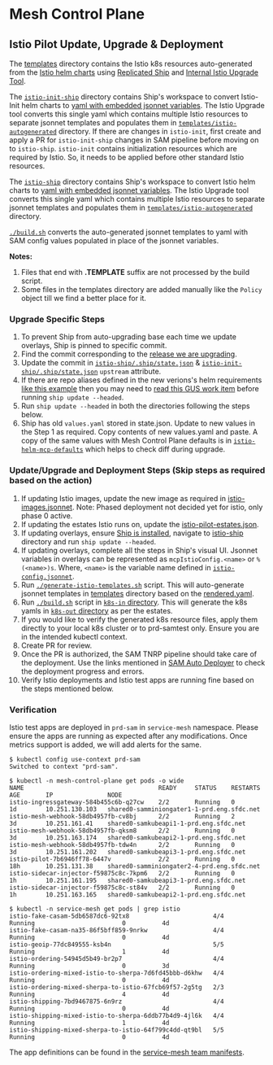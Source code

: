 # Mesh Control Plane
## Istio Pilot Update, Upgrade & Deployment 
The [templates](./templates) directory contains the Istio k8s resources auto-generated from the [Istio helm charts](https://github.com/istio/istio/tree/master/install/kubernetes/helm/istio) using [Replicated Ship](https://github.com/replicatedhq/ship) and [Internal Istio Upgrade Tool](https://git.soma.salesforce.com/servicemesh/istio-upgrade). 

The [`istio-init-ship`](./istio-init-ship) directory contains Ship's workspace to convert Istio-Init helm charts to [yaml with embedded jsonnet variables](./istio-init-ship/rendered.yaml). The Istio Upgrade tool converts this single yaml which contains multiple Istio resources to separate jsonnet templates and populates them in [`templates/istio-autogenerated`](./templates/istio-init-autogenerated) directory. 
If there are changes in `istio-init`, first create and apply a PR for `istio-init-ship` changes in SAM pipeline before moving on to `istio-ship`. 
`istio-init` contains initialization resources which are required by Istio. So, it needs to be applied before other standard Istio resources.

The [`istio-ship`](./istio-ship) directory contains Ship's workspace to convert Istio helm charts to [yaml with embedded jsonnet variables](./istio-ship/rendered.yaml). The Istio Upgrade tool converts this single yaml which contains multiple Istio resources to separate jsonnet templates and populates them in [`templates/istio-autogenerated`](./templates/istio-autogenerated) directory.

[`./build.sh`](../build.sh) converts the auto-generated jsonnet templates to yaml with SAM config values populated in place of the jsonnet variables.

**Notes:**
1. Files that end with **.TEMPLATE** suffix are not processed by the build script.
1. Some files in the templates directory are added manually like the `Policy` object till we find a better place for it.

### Upgrade Specific Steps
1. To prevent Ship from auto-upgrading base each time we update overlays, Ship is pinned to specific commit.
1. Find the commit corresponding to the [release we are upgrading](https://github.com/istio/istio/releases/).
1. Update the commit in [`istio-ship/.ship/state.json`](istio-ship/.ship/state.json) & [`istio-init-ship/.ship/state.json`](istio-init-ship/.ship/state.json) `upstream` attribute.
1. If there are repo aliases defined in the new verions's helm requirements 
[like this example](https://github.com/istio/istio/blob/1.1.0-snapshot.6/install/kubernetes/helm/istio/requirements.yaml#L64) 
then you may need to [read this GUS work item](https://gus.lightning.force.com/lightning/r/ADM_Work__c/a07B0000005zh55IAA/view) 
before running `ship update --headed`.
1. Run `ship update --headed` in both the directories following the steps below.
1. Ship has old `values.yaml` stored in state.json. Update to new values in the Step 1 as required. Copy contents of new values.yaml and paste. 
A copy of the same values with Mesh Control Plane defaults is in [`istio-helm-mcp-defaults`](./istio-helm-mcp-defaults) which helps to check diff during upgrade.

### Update/Upgrade and Deployment Steps (Skip steps as required based on the action)
1. If updating Istio images, update the new image as required in [istio-images.jsonnet](./istio-images.jsonnet). Note: Phased deployment not decided yet for istio, only phase 0 active.
1. If updating the estates Istio runs on, update the [istio-pilot-estates.json](./istio-pilot-estates.json).
1. If updating overlays, ensure [Ship is installed](https://github.com/replicatedhq/ship#installation), navigate to [istio-ship](./istio-ship) directory and run `ship update --headed`.
1. If updating overlays, complete all the steps in Ship's visual UI. Jsonnet variables in overlays can be represented as `mcpIstioConfig.<name>` or `%(<name>)s`. Where, `<name>` is the variable name defined in [`istio-config.jsonnet`](./istio-config.jsonnet).
1. Run [`./generate-istio-templates.sh`](./generate-istio-templates.sh) script. This will auto-generate jsonnet templates in [templates](./templates) directory based on the [rendered.yaml](./istio-ship/rendered.yaml).
1. Run [`./build.sh`](../build.sh) script in [`k8s-in` directory](../). This will generate the k8s yamls in [`k8s-out` directory](../../k8s-out) as per the estates.
1. If you would like to verify the generated k8s resource files, apply them directly to your local k8s cluster or to prd-samtest only. Ensure you are in the intended kubectl context.
1. Create PR for review.
1. Once the PR is authorized, the SAM TNRP pipeline should take care of the deployment. Use the links mentioned in [SAM Auto Deployer](https://git.soma.salesforce.com/sam/sam/wiki/Debugging-SAM-Auto-Deployer) to check the deployment progress and errors.
1. Verify Istio deployments and Istio test apps are running fine based on the steps mentioned below.

### Verification
Istio test apps are deployed in `prd-sam` in `service-mesh` namespace. Please ensure the apps are running as expected after any modifications. Once metrics support is added, we will add alerts for the same.
```
$ kubectl config use-context prd-sam
Switched to context "prd-sam".

$ kubectl -n mesh-control-plane get pods -o wide
NAME                                     READY     STATUS    RESTARTS   AGE       IP               NODE
istio-ingressgateway-584b455c6b-q27cw    2/2       Running   0          1d        10.251.130.103   shared0-samminiongater1-1-prd.eng.sfdc.net
istio-mesh-webhook-58db4957fb-cv8bj      2/2       Running   2          3d        10.251.161.41    shared0-samkubeapi1-1-prd.eng.sfdc.net
istio-mesh-webhook-58db4957fb-qksm8      2/2       Running   0          3d        10.251.163.174   shared0-samkubeapi2-1-prd.eng.sfdc.net
istio-mesh-webhook-58db4957fb-tdw4n      2/2       Running   0          3d        10.251.161.202   shared0-samkubeapi3-1-prd.eng.sfdc.net
istio-pilot-7b6946ff78-6447v             2/2       Running   0          18h       10.251.131.38    shared0-samminiongater2-4-prd.eng.sfdc.net
istio-sidecar-injector-f59875c8c-7kpm6   2/2       Running   0          1h        10.251.161.195   shared0-samkubeapi3-1-prd.eng.sfdc.net
istio-sidecar-injector-f59875c8c-st84v   2/2       Running   0          1h        10.251.163.165   shared0-samkubeapi2-1-prd.eng.sfdc.net

$ kubectl -n service-mesh get pods | grep istio
istio-fake-casam-5db6587dc6-92tx8                       4/4       Running                        0          4d
istio-fake-casam-na35-86f5bff859-9nrkw                  4/4       Running                        0          4d
istio-geoip-77dc849555-ksb4n                            5/5       Running                        1          4d
istio-ordering-54945d5b49-br2p7                         4/4       Running                        0          3d
istio-ordering-mixed-istio-to-sherpa-7d6fd45bbb-d6khw   4/4       Running                        0          4d
istio-ordering-mixed-sherpa-to-istio-67fcb69f57-2g5tg   2/3       Running                        4          4d
istio-shipping-7bd9467875-6n9rz                         4/4       Running                        0          4d
istio-shipping-mixed-istio-to-sherpa-6ddb77b4d9-4jl6k   4/4       Running                        1          4d
istio-shipping-mixed-sherpa-to-istio-64f799c4dd-qt9bl   5/5       Running                        0          4d
```

The app definitions can be found in the [service-mesh team manifests](https://git.soma.salesforce.com/sam/manifests/tree/master/apps/team/service-mesh).